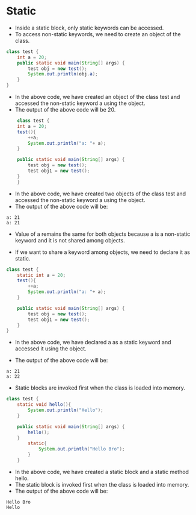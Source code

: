 # Static
- Inside a static block, only static keywords can be accessed.
- To access non-static keywords, we need to create an object of the class.

```java
class test {
    int a = 20;
    public static void main(String[] args) {
        test obj = new test();
        System.out.println(obj.a);
    }
}

```

- In the above code, we have created an object of the class test and accessed the non-static keyword a using the object.
- The output of the above code will be 20.

```java
    class test {
    int a = 20;
    test(){
        ++a;
        System.out.println("a: "+ a);
    }

    public static void main(String[] args) {
        test obj = new test();
        test obj1 = new test();
    }
    }
```

- In the above code, we have created two objects of the class test and accessed the non-static keyword a using the object.
- The output of the above code will be:
```
a: 21
a: 21
```
- Value of a remains the same for both objects because a is a non-static keyword and it is not shared among objects.

- If we want to share a keyword among objects, we need to declare it as static.

```java
class test {
    static int a = 20;
    test(){
        ++a;
        System.out.println("a: "+ a);
    }

    public static void main(String[] args) {
        test obj = new test();
        test obj1 = new test();
    }
}
```

- In the above code, we have declared a as a static keyword and accessed it using the object.

- The output of the above code will be:
```
a: 21
a: 22
```

- Static blocks are invoked first when the class is loaded into memory.

```java
class test {
    static void hello(){
        System.out.println("Hello");
    }

    public static void main(String[] args) {
        hello();
    }
        static{
            System.out.println("Hello Bro");
        }
    }
```

- In the above code, we have created a static block and a static method hello.
- The static block is invoked first when the class is loaded into memory.
- The output of the above code will be:
```
Hello Bro
Hello
```
